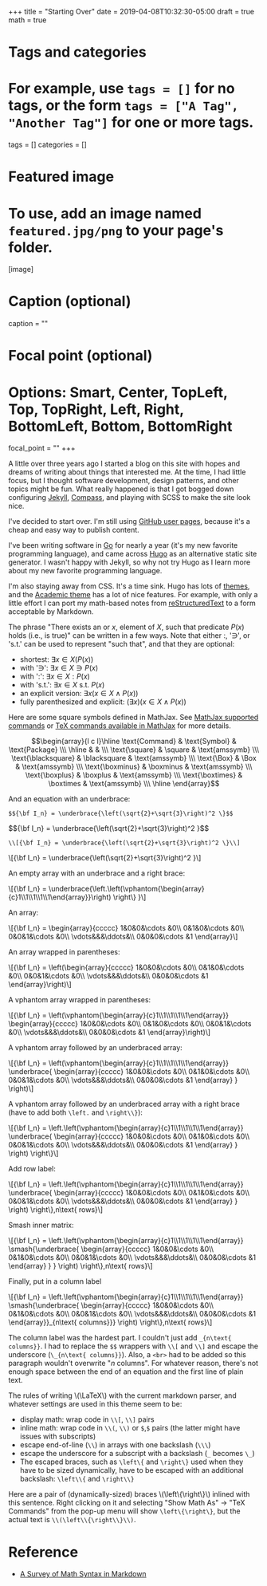 +++
title = "Starting Over"
date = 2019-04-08T10:32:30-05:00
draft = true
math = true

# Tags and categories
# For example, use `tags = []` for no tags, or the form `tags = ["A Tag", "Another Tag"]` for one or more tags.
tags = []
categories = []

# Featured image
# To use, add an image named `featured.jpg/png` to your page's folder.
[image]
  # Caption (optional)
  caption = ""

  # Focal point (optional)
  # Options: Smart, Center, TopLeft, Top, TopRight, Left, Right, BottomLeft, Bottom, BottomRight
  focal_point = ""
+++

A little over three years ago I started a blog on this site with hopes and dreams of writing about things that interested me. At the time, I had little focus, but I thought software development, design patterns, and other topics might be fun. What really happened is that I got bogged down configuring [Jekyll](https://jekyllrb.com/), [Compass](http://compass-style.org/), and playing with SCSS to make the site look nice.

I've decided to start over. I'm still using [GitHub user pages](https://help.github.com/articles/user-organization-and-project-pages/), because it's a cheap and easy way to publish content.

I've been writing software in [Go](https://golang.org/) for nearly a year (it's my new favorite programming language), and came across [Hugo](https://gohugo.io/) as an alternative static site generator. I wasn't happy with Jekyll, so why not try Hugo as I learn more about my new favorite programming language.

I'm also staying away from CSS. It's a time sink. Hugo has lots of [themes](https://themes.gohugo.io/), and the [Academic theme](https://themes.gohugo.io/academic/) has a lot of nice features. For example, with only a little effort I can port my math-based notes from [reStructuredText](http://docutils.sourceforge.net/rst.html) to a form acceptable by Markdown.

The phrase "There exists an or $x$, element of $X$, such that
predicate $P(x)$ holds (i.e., is true)" can be written in a few ways.
Note that either $:$, '$\ni$', or '$\text{s.t.}$' can be
used to represent "such that", and that they are optional:

* shortest: $\exists{x} \in X(P(x))$
* with '$\ni$': $\exists{x} \in X \ni P(x)$
* with '$:$': $\exists{x} \in X : P(x)$
* with '$\text{s.t.}$': $\exists{x} \in X\ \text{s.t.}\  P(x)$
* an explicit version: $\exists{x}(x \in X \land P(x))$
* fully parenthesized and explicit: $(\exists{x})(x \in X \land P(x))$

Here are some square symbols defined in MathJax. See [MathJax supported
commands](http://docs.mathjax.org/en/latest/tex.html#supported-latex-commands)
or [TeX commands available in MathJax](http://www.onemathematicalcat.org/MathJaxDocumentation/TeXSyntax.htm)
for more details.


$$\begin{array}{l c l}\hline \text{Command} & \text{Symbol}  & \text{Package} \\\ \hline & & \\\ \text{\square} & \square & \text{amssymb} \\\ \text{\blacksquare} & \blacksquare   & \text{amssymb} \\\ \text{\Box} & \Box & \text{amssymb} \\\ \text{\boxminus} & \boxminus & \text{amssymb} \\\ \text{\boxplus} & \boxplus & \text{amssymb} \\\ \text{\boxtimes} & \boxtimes & \text{amssymb} \\\ \hline \end{array}$$

And an equation with an underbrace:

`$${\bf I_n} = \underbrace{\left(\sqrt{2}+\sqrt{3}\right)^2 \}$$`

$${\bf I_n} = \underbrace{\left(\sqrt{2}+\sqrt{3}\right)^2 \}$$

`\\[{\bf I_n} = \underbrace{\left(\sqrt{2}+\sqrt{3}\right)^2 \}\\]`

\\[{\bf I_n} = \underbrace{\left(\sqrt{2}+\sqrt{3}\right)^2 \}\\]

An empty array with an underbrace and a right brace:

\\[{\bf I_n} = \underbrace{\left.\left(\vphantom{\begin{array}{c}1\\\1\\\1\\\1\\\1\end{array}}\right) \right\\} }\\]

An array:

\\[{\bf I_n} = \begin{array}{ccccc} 1&0&0&\cdots &0\\\ 0&1&0&\cdots &0\\\ 0&0&1&\cdots &0\\\ \vdots&&&\ddots&\\\ 0&0&0&\cdots &1 \end{array}\\]

An array wrapped in parentheses:

\\[{\bf I_n} = \left(\begin{array}{ccccc} 1&0&0&\cdots &0\\\ 0&1&0&\cdots &0\\\ 0&0&1&\cdots &0\\\ \vdots&&&\ddots&\\\ 0&0&0&\cdots &1 \end{array}\right)\\]

A vphantom array wrapped in parentheses:

\\[{\bf I_n} = \left(\vphantom{\begin{array}{c}1\\\1\\\1\\\1\\\1\end{array}} \begin{array}{ccccc} 1&0&0&\cdots &0\\\ 0&1&0&\cdots &0\\\ 0&0&1&\cdots &0\\\ \vdots&&&\ddots&\\\ 0&0&0&\cdots &1 \end{array}\right)\\]

A vphantom array followed by an underbraced array:

\\[{\bf I_n} = \left(\vphantom{\begin{array}{c}1\\\1\\\1\\\1\\\1\end{array}} \underbrace{ \begin{array}{ccccc} 1&0&0&\cdots &0\\\ 0&1&0&\cdots &0\\\ 0&0&1&\cdots &0\\\ \vdots&&&\ddots&\\\ 0&0&0&\cdots &1 \end{array} } \right)\\]<br>

A vphantom array followed by an underbraced array with a right brace (have to add both `\left.` and `\right\\}`):

\\[{\bf I_n} = \left.\left(\vphantom{\begin{array}{c}1\\\1\\\1\\\1\\\1\end{array}} \underbrace{ \begin{array}{ccccc} 1&0&0&\cdots &0\\\ 0&1&0&\cdots &0\\\ 0&0&1&\cdots &0\\\ \vdots&&&\ddots&\\\ 0&0&0&\cdots &1 \end{array} } \right) \right\\}\\]<br>

Add row label:

\\[{\bf I_n} = \left.\left(\vphantom{\begin{array}{c}1\\\1\\\1\\\1\\\1\end{array}} \underbrace{ \begin{array}{ccccc} 1&0&0&\cdots &0\\\ 0&1&0&\cdots &0\\\ 0&0&1&\cdots &0\\\ \vdots&&&\ddots&\\\ 0&0&0&\cdots &1 \end{array} } \right) \right\\}\,n\text{ rows}\\]<br>

Smash inner matrix:

\\[{\bf I_n} = \left.\left(\vphantom{\begin{array}{c}1\\\1\\\1\\\1\\\1\end{array}} \smash{\underbrace{ \begin{array}{ccccc} 1&0&0&\cdots &0\\\ 0&1&0&\cdots &0\\\ 0&0&1&\cdots &0\\\ \vdots&&&\ddots&\\\ 0&0&0&\cdots &1 \end{array} } } \right) \right\\}\,n\text{ rows}\\]<br>

Finally, put in a column label

\\[{\bf I_n} = \left.\left(\vphantom{\begin{array}{c}1\\\1\\\1\\\1\\\1\end{array}} \smash{\underbrace{ \begin{array}{ccccc} 1&0&0&\cdots &0\\\ 0&1&0&\cdots &0\\\ 0&0&1&\cdots &0\\\ \vdots&&&\ddots&\\\ 0&0&0&\cdots &1 \end{array}}\_{n\text{ columns}}} \right) \right\\}\,n\text{ rows}\\]<br>

The column label was the hardest part. I couldn't just add `_{n\text{ columns}}`. I had to replace the `$$` wrappers with `\\[` and `\\]` and escape the underscore (`\_{n\text{ columns}}`). Also, a `<br>` had to be added so this paragraph wouldn't overwrite "$n\ \text{columns}$". For whatever reason, there's not enough space between the end of an equation and the first line of plain text.

The rules of writing \\(\LaTeX\\) with the current markdown parser, and whatever settings are used in this theme seem to be:

* display math: wrap code in `\\[`, `\\]` pairs
* inline math: wrap code in `\\(`, `\\)` or `$`,`$` pairs (the latter might have issues with subscripts)
* escape end-of-line (`\\`) in arrays with one backslash (`\\\`)
* escape the underscore for a subscript with a backslash (`_` becomes `\_`)
* The escaped braces, such as `\left\{` and `\right\}` used when they have to be sized dynamically, have to be escaped with an additional backslash: `\left\\{` and `\right\\}`

Here are a pair of (dynamically-sized) braces \\(\left\\{\right\\}\\) inlined with this sentence. Right clicking on it and selecting "Show Math As" -> "TeX Commands" from the pop-up menu will show `\left\{\right\}`, but the actual text is `\\(\left\\{\right\\}\\)`.

# Reference

* [A Survey of Math Syntax in Markdown](https://github.com/cben/mathdown/wiki/math-in-markdown)
